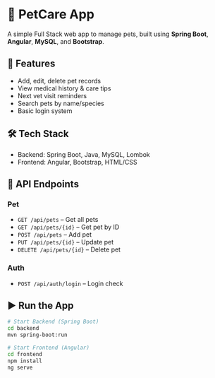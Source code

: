 # 🐾 PetCare App

A simple Full Stack web app to manage pets, built using **Spring Boot**, **Angular**, **MySQL**, and **Bootstrap**.

## 🚀 Features
- Add, edit, delete pet records
- View medical history & care tips
- Next vet visit reminders
- Search pets by name/species
- Basic login system

## 🛠 Tech Stack
- Backend: Spring Boot, Java, MySQL, Lombok
- Frontend: Angular, Bootstrap, HTML/CSS

## 🔌 API Endpoints

### Pet
- `GET /api/pets` – Get all pets  
- `GET /api/pets/{id}` – Get pet by ID  
- `POST /api/pets` – Add pet  
- `PUT /api/pets/{id}` – Update pet  
- `DELETE /api/pets/{id}` – Delete pet  

### Auth
- `POST /api/auth/login` – Login check

## ▶️ Run the App

```bash
# Start Backend (Spring Boot)
cd backend
mvn spring-boot:run

# Start Frontend (Angular)
cd frontend
npm install
ng serve
